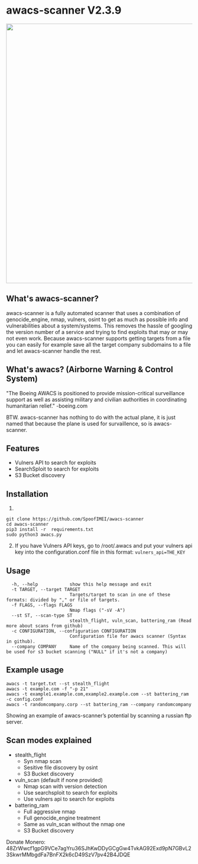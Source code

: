 # awacs-scanner V2.3.9
<img src="https://user-images.githubusercontent.com/72181445/175283893-5f86ae86-36d0-4b3b-a8b7-6c99b7b1dfa1.png" width=700></img>

## What's awacs-scanner?
awacs-scanner is a fully automated scanner that uses a combination of genocide_engine, nmap, vulners, osint to get as much as possible info and vulnerabilities about a system/systems. This removes the hassle of googling the version number of a service and trying to find exploits that may or may not even work. Because awacs-scanner supports getting targets from a file you can easily for example save all the target company subdomains to a file and let awacs-scanner handle the rest.

## What's awacs? (Airborne Warning & Control System)

"The Boeing AWACS is positioned to provide mission-critical surveillance support as well as assisting military and civilian authorities in coordinating humanitarian relief." -boeing.com

BTW. awacs-scanner has nothing to do with the actual plane, it is just named that because the plane is used for survaillence, so is awacs-scanner.

## Features
* Vulners API to search for exploits
* SearchSploit to search for exploits
* S3 Bucket discovery

## Installation
1.
```
git clone https://github.com/SpoofIMEI/awacs-scanner
cd awacs-scanner
pip3 install -r  requirements.txt
sudo python3 awacs.py
```
2. If you have Vulners API keys, go to /root/.awacs and put your vulners api key into the configuration.conf file in this format: `vulners_api=THE_KEY`

## Usage
```
  -h, --help            show this help message and exit
  -t TARGET, --target TARGET
                        Targets/target to scan in one of these formats: divided by "," or file of targets.
  -f FLAGS, --flags FLAGS
                        Nmap flags ("-sV -A")
  --st ST, --scan-type ST
                        stealth_flight, vuln_scan, battering_ram (Read more about scans from github)
  -c CONFIGURATION, --configuration CONFIGURATION
                        Configuration file for awacs scanner (Syntax in github).
  --company COMPANY     Name of the company being scanned. This will be used for s3 bucket scanning ("NULL" if it's not a company)

```
## Example usage
```
awacs -t target.txt --st stealth_flight
awacs -t example.com -f "-p 21"
awacs -t example1.example.com,example2.example.com --st battering_ram -c config.conf
awacs -t randomcompany.corp --st battering_ram --company randomcompany
```

Showing an example of awacs-scanner’s potential by scanning a russian ftp server.

## Scan modes explained
* stealth_flight
  * Syn nmap scan
  * Sesitive file discovery by osint
  * S3 Bucket discovery
* vuln_scan (default if none provided)
  * Nmap scan with version detection
  * Use searchsploit to search for exploits
  * Use vulners api to search for exploits 
* battering_ram
  * Full aggressive nmap
  * Full genocide_engine treatment
  * Same as vuln_scan without the nmap one
  * S3 Bucket discovery

Donate Monero: 48ZrWwcf1gpG9VCe7agYru36SJhKwDDyGCgGw4TvkAG92Exd9pN7GBvL23SkwrMMbgdFa7BnFX2k6cD49SzV7pv42B4JDQE
